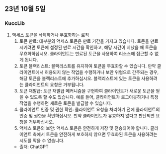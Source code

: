 ## 23년 10월 5일

### KuccLib
1. 액세스 토큰을 삭제하거나 무효화하는 로직
    1. 토큰 만료: 대부분의 액세스 토큰은 만료 기간을 가지고 있습니다. 토큰을 만료시키려면 토큰에 설정된 만료 시간을 확인하고, 해당 시간이 지났을 때 토큰을 무효화하십시오. 클라이언트는 만료된 토큰을 사용하여 리소스에 접근할 수 없게 됩니다.
    2. 토큰 블랙리스트: 블랙리스트를 유지하여 토큰을 무효화할 수 있습니다. 만약 클라이언트에서 허용되지 않는 작업을 수행하거나 보안 위협으로 간주되는 경우, 해당 토큰을 블랙리스트에 추가하십시오. 블랙리스트에 있는 토큰을 사용하려는 클라이언트의 요청은 거부됩니다.
    3. 토큰 재발급: 토큰 재발급 메커니즘을 구현하여 클라이언트가 새로운 토큰을 얻을 수 있도록 할 수도 있습니다. 예를 들어, 클라이언트가 로그아웃하거나 특정 작업을 수행하면 새로운 토큰을 발급할 수 있습니다.
    4. 클라이언트 인증 및 권한 확인: 클라이언트 요청을 처리하기 전에 클라이언트의 인증 및 권한을 확인하십시오. 만약 클라이언트가 유효하지 않다고 판단되면 요청을 거부하십시오.
    5. 액세스 토큰의 보안: 액세스 토큰은 안전하게 저장 및 전송되어야 합니다. 클라이언트 측에서 토큰을 안전하게 보호하지 않으면 무효화된 토큰을 사용하려는 시도를 막을 수 없습니다.
    - 출처: ChatGPT